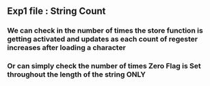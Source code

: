 ## Exp1 file : String Count

### We can check in the number of times the store function is getting activated and updates as each count of regester increases after loading a character
### Or can simply check the number of times Zero Flag is Set throughout the length of the string ONLY

